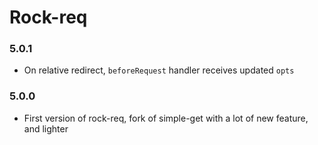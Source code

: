 # Rock-req

### 5.0.1
  - On relative redirect, `beforeRequest` handler receives updated `opts`

### 5.0.0
  - First version of rock-req, fork of simple-get with a lot of new feature, and lighter
